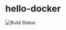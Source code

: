 # hello-docker
![Build Status](https://codebuild.us-west-2.amazonaws.com/badges?uuid=eyJlbmNyeXB0ZWREYXRhIjoiaS9vOVJNSXpydDFqb0JodE9VRktRQ2k2RjhQOVJwWTNqNHNQZS9PTGpObXQ0ZmtzN3NEV2UwYVphaEVKamFoa0tDRWJyYksxdXZFbEpuMkhSQjI5NVhVPSIsIml2UGFyYW1ldGVyU3BlYyI6ImZTRFh6a0wrellNZlgvcC8iLCJtYXRlcmlhbFNldFNlcmlhbCI6MX0%3D&branch=master)
